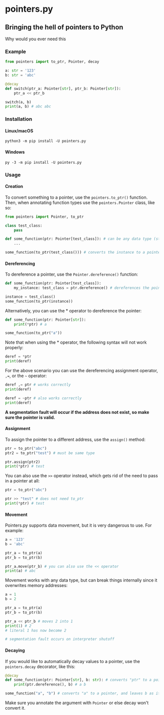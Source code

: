 # pointers.py

## Bringing the hell of pointers to Python

Why would you ever need this

### Example

```py
from pointers import to_ptr, Pointer, decay

a: str = '123'
b: str = 'abc'

@decay
def switch(ptr_a: Pointer[str], ptr_b: Pointer[str]):
    ptr_a << ptr_b

switch(a, b)
print(a, b) # abc abc
```

### Installation

#### Linux/macOS

```
python3 -m pip install -U pointers.py
```

#### Windows

```
py -3 -m pip install -U pointers.py
```

### Usage

#### Creation

To convert something to a pointer, use the `pointers.to_ptr()` function. Then, when annotating function types use the `pointers.Pointer` class, like so:

```py
from pointers import Pointer, to_ptr

class test_class:
    pass

def some_function(ptr: Pointer[test_class]): # can be any data type (str, tuple, etc)
    ...

some_function(to_ptr(test_class())) # converts the instance to a pointer object
```

#### Dereferencing

To dereference a pointer, use the `Pointer.dereference()` function:

```py
def some_function(ptr: Pointer[test_class]):
    my_instance: test_class = ptr.dereference() # dereferences the pointer

instance = test_class()
some_function(to_ptr(instance))
```

Alternatively, you can use the \* operator to dereference the pointer:

```py
def some_function(ptr: Pointer[str]):
    print(*ptr) # a

some_function(to_ptr("a"))
```

Note that when using the \* operator, the following syntax will not work properly:

```py
deref = *ptr
print(deref)
```

For the above scenario you can use the dereferencing assignment operator, `,=`, or the `~` operator:

```py
deref ,= ptr # works correctly
print(deref)

deref = ~ptr # also works correctly
print(deref)
```

**A segmentation fault will occur if the address does not exist, so make sure the pointer is valid.**

#### Assignment

To assign the pointer to a different address, use the `assign()` method:

```py
ptr = to_ptr("abc")
ptr2 = to_ptr("test") # must be same type

ptr.assign(ptr2)
print(*ptr) # test
```

You can also use the `>>` operator instead, which gets rid of the need to pass in a pointer at all:

```py
ptr = to_ptr("abc")

ptr >> "test" # does not need to_ptr
print(*ptr) # test
```

#### Movement

Pointers.py supports data movement, but it is very dangerous to use. For example:

```py
a = '123'
b = 'abc'

ptr_a = to_ptr(a)
ptr_b = to_ptr(b)

ptr_a.move(ptr_b) # you can also use the << operator
print(a) # abc
```

Movement works with any data type, but can break things internally since it overwrites memory addresses:

```py
a = 1
b = 2

ptr_a = to_ptr(a)
ptr_b = to_ptr(b)

ptr_a << ptr_b # moves 2 into 1
print(1) # 2
# literal 1 has now become 2

# segmentation fault occurs on interpreter shutoff
```

#### Decaying

If you would like to automatically decay values to a pointer, use the `pointers.decay` decorator, like this:

```py
@decay
def some_function(ptr: Pointer[str], b: str): # converts "ptr" to a pointer since its hinted as Pointer[str]
    print(ptr.dereference(), b) # a b

some_function("a", "b") # converts "a" to a pointer, and leaves b as it is
```

Make sure you annotate the argument with `Pointer` or else decay won't convert it.
